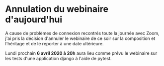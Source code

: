 # Annulation du webinaire d'aujourd'hui

A cause de problèmes de connexion recontrés toute la journée avec Zoom,
j'ai pris la décision d'annuler le webinaire de ce soir sur la 
composition et l'héritage et de le reporter à une date ultérieure. 

Lundi prochain **6 avril 2020 à 20h** aura lieu comme prévu le webinaire sur les
tests d'une application django à l'aide de pytest.
